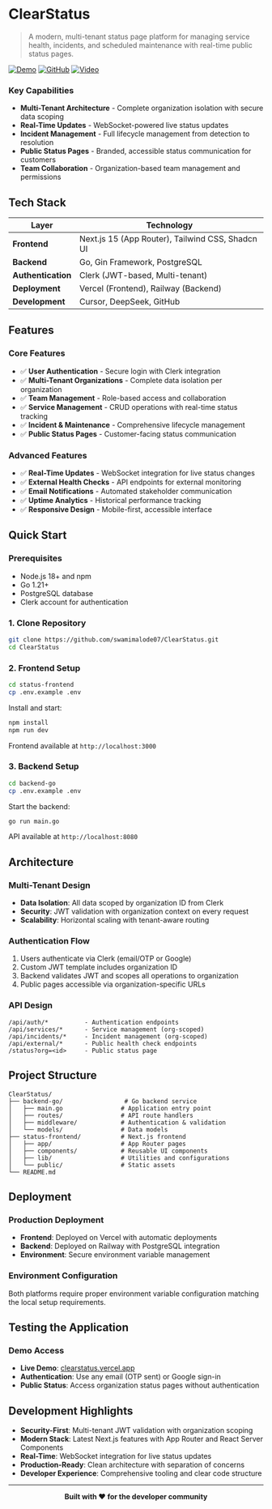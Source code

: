 # ClearStatus

> A modern, multi-tenant status page platform for managing service health, incidents, and scheduled maintenance with real-time public status pages.

[![Demo](https://img.shields.io/badge/Live%20Demo-clearstatus.vercel.app-blue)](https://clearstatus.vercel.app)
[![GitHub](https://img.shields.io/badge/GitHub-Repository-black)](https://github.com/swamimalode07/ClearStatus)
[![Video](https://img.shields.io/badge/Walkthrough-Loom-orange)](https://www.loom.com/share/2fc347bb089741e090953ed41dd7a628)


### Key Capabilities

- **Multi-Tenant Architecture** - Complete organization isolation with secure data scoping
- **Real-Time Updates** - WebSocket-powered live status updates
- **Incident Management** - Full lifecycle management from detection to resolution
- **Public Status Pages** - Branded, accessible status communication for customers
- **Team Collaboration** - Organization-based team management and permissions

## Tech Stack

| Layer | Technology |
|-------|------------|
| **Frontend** | Next.js 15 (App Router), Tailwind CSS, Shadcn UI |
| **Backend** | Go, Gin Framework, PostgreSQL |
| **Authentication** | Clerk (JWT-based, Multi-tenant) |
| **Deployment** | Vercel (Frontend), Railway (Backend) |
| **Development** | Cursor, DeepSeek, GitHub |

## Features

### Core Features
- ✅ **User Authentication** - Secure login with Clerk integration
- ✅ **Multi-Tenant Organizations** - Complete data isolation per organization
- ✅ **Team Management** - Role-based access and collaboration
- ✅ **Service Management** - CRUD operations with real-time status tracking
- ✅ **Incident & Maintenance** - Comprehensive lifecycle management
- ✅ **Public Status Pages** - Customer-facing status communication

### Advanced Features
- ✅ **Real-Time Updates** - WebSocket integration for live status changes
- ✅ **External Health Checks** - API endpoints for external monitoring
- ✅ **Email Notifications** - Automated stakeholder communication
- ✅ **Uptime Analytics** - Historical performance tracking
- ✅ **Responsive Design** - Mobile-first, accessible interface

## Quick Start

### Prerequisites
- Node.js 18+ and npm
- Go 1.21+
- PostgreSQL database
- Clerk account for authentication

### 1. Clone Repository
```bash
git clone https://github.com/swamimalode07/ClearStatus.git
cd ClearStatus
```

### 2. Frontend Setup
```bash
cd status-frontend
cp .env.example .env
```


Install and start:
```bash
npm install
npm run dev
```
Frontend available at `http://localhost:3000`

### 3. Backend Setup
```bash
cd backend-go
cp .env.example .env
```

Start the backend:
```bash
go run main.go
```
API available at `http://localhost:8080`

## Architecture

### Multi-Tenant Design
- **Data Isolation**: All data scoped by organization ID from Clerk
- **Security**: JWT validation with organization context on every request
- **Scalability**: Horizontal scaling with tenant-aware routing

### Authentication Flow
1. Users authenticate via Clerk (email/OTP or Google)
2. Custom JWT template includes organization ID
3. Backend validates JWT and scopes all operations to organization
4. Public pages accessible via organization-specific URLs

### API Design
```
/api/auth/*          - Authentication endpoints
/api/services/*      - Service management (org-scoped)
/api/incidents/*     - Incident management (org-scoped)
/api/external/*      - Public health check endpoints
/status?org=<id>     - Public status page
```

## Project Structure

```
ClearStatus/
├── backend-go/                 # Go backend service
│   ├── main.go                # Application entry point
│   ├── routes/                # API route handlers
│   ├── middleware/            # Authentication & validation
│   └── models/                # Data models
├── status-frontend/           # Next.js frontend
│   ├── app/                   # App Router pages
│   ├── components/            # Reusable UI components
│   ├── lib/                   # Utilities and configurations
│   └── public/                # Static assets
└── README.md
```

## Deployment

### Production Deployment
- **Frontend**: Deployed on Vercel with automatic deployments
- **Backend**: Deployed on Railway with PostgreSQL integration
- **Environment**: Secure environment variable management

### Environment Configuration
Both platforms require proper environment variable configuration matching the local setup requirements.

## Testing the Application

### Demo Access
- **Live Demo**: [clearstatus.vercel.app](https://clearstatus.vercel.app)
- **Authentication**: Use any email (OTP sent) or Google sign-in
- **Public Status**: Access organization status pages without authentication



## Development Highlights

- **Security-First**: Multi-tenant JWT validation with organization scoping
- **Modern Stack**: Latest Next.js features with App Router and React Server Components
- **Real-Time**: WebSocket integration for live status updates
- **Production-Ready**: Clean architecture with separation of concerns
- **Developer Experience**: Comprehensive tooling and clear code structure



---

<div align="center">
  <strong>Built with ❤️ for the developer community</strong>
</div>
